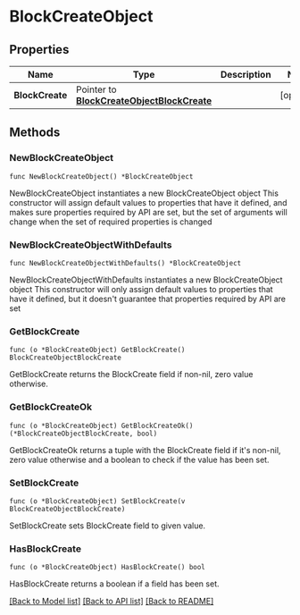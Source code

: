 # BlockCreateObject

## Properties

Name | Type | Description | Notes
------------ | ------------- | ------------- | -------------
**BlockCreate** | Pointer to [**BlockCreateObjectBlockCreate**](BlockCreateObjectBlockCreate.md) |  | [optional] 

## Methods

### NewBlockCreateObject

`func NewBlockCreateObject() *BlockCreateObject`

NewBlockCreateObject instantiates a new BlockCreateObject object
This constructor will assign default values to properties that have it defined,
and makes sure properties required by API are set, but the set of arguments
will change when the set of required properties is changed

### NewBlockCreateObjectWithDefaults

`func NewBlockCreateObjectWithDefaults() *BlockCreateObject`

NewBlockCreateObjectWithDefaults instantiates a new BlockCreateObject object
This constructor will only assign default values to properties that have it defined,
but it doesn't guarantee that properties required by API are set

### GetBlockCreate

`func (o *BlockCreateObject) GetBlockCreate() BlockCreateObjectBlockCreate`

GetBlockCreate returns the BlockCreate field if non-nil, zero value otherwise.

### GetBlockCreateOk

`func (o *BlockCreateObject) GetBlockCreateOk() (*BlockCreateObjectBlockCreate, bool)`

GetBlockCreateOk returns a tuple with the BlockCreate field if it's non-nil, zero value otherwise
and a boolean to check if the value has been set.

### SetBlockCreate

`func (o *BlockCreateObject) SetBlockCreate(v BlockCreateObjectBlockCreate)`

SetBlockCreate sets BlockCreate field to given value.

### HasBlockCreate

`func (o *BlockCreateObject) HasBlockCreate() bool`

HasBlockCreate returns a boolean if a field has been set.


[[Back to Model list]](../README.md#documentation-for-models) [[Back to API list]](../README.md#documentation-for-api-endpoints) [[Back to README]](../README.md)


